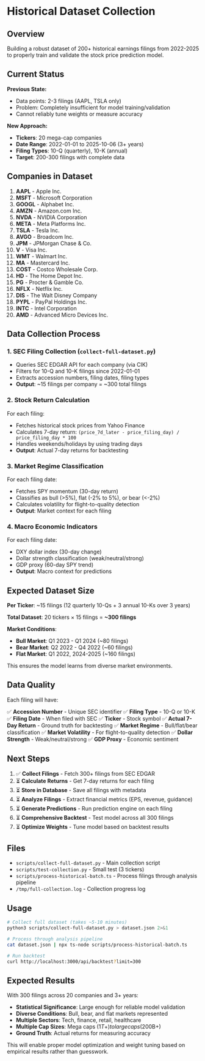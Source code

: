 # Historical Dataset Collection

## Overview

Building a robust dataset of 200+ historical earnings filings from 2022-2025 to properly train and validate the stock price prediction model.

## Current Status

**Previous State:**
- Data points: 2-3 filings (AAPL, TSLA only)
- Problem: Completely insufficient for model training/validation
- Cannot reliably tune weights or measure accuracy

**New Approach:**
- **Tickers**: 20 mega-cap companies
- **Date Range**: 2022-01-01 to 2025-10-06 (3+ years)
- **Filing Types**: 10-Q (quarterly), 10-K (annual)
- **Target**: 200-300 filings with complete data

## Companies in Dataset

1. **AAPL** - Apple Inc.
2. **MSFT** - Microsoft Corporation
3. **GOOGL** - Alphabet Inc.
4. **AMZN** - Amazon.com Inc.
5. **NVDA** - NVIDIA Corporation
6. **META** - Meta Platforms Inc.
7. **TSLA** - Tesla Inc.
8. **AVGO** - Broadcom Inc.
9. **JPM** - JPMorgan Chase & Co.
10. **V** - Visa Inc.
11. **WMT** - Walmart Inc.
12. **MA** - Mastercard Inc.
13. **COST** - Costco Wholesale Corp.
14. **HD** - The Home Depot Inc.
15. **PG** - Procter & Gamble Co.
16. **NFLX** - Netflix Inc.
17. **DIS** - The Walt Disney Company
18. **PYPL** - PayPal Holdings Inc.
19. **INTC** - Intel Corporation
20. **AMD** - Advanced Micro Devices Inc.

## Data Collection Process

### 1. SEC Filing Collection (`collect-full-dataset.py`)

- Queries SEC EDGAR API for each company (via CIK)
- Filters for 10-Q and 10-K filings since 2022-01-01
- Extracts accession numbers, filing dates, filing types
- **Output**: ~15 filings per company = ~300 total filings

### 2. Stock Return Calculation

For each filing:
- Fetches historical stock prices from Yahoo Finance
- Calculates 7-day return: `(price_7d_later - price_filing_day) / price_filing_day * 100`
- Handles weekends/holidays by using trading days
- **Output**: Actual 7-day returns for backtesting

### 3. Market Regime Classification

For each filing date:
- Fetches SPY momentum (30-day return)
- Classifies as bull (>5%), flat (-2% to 5%), or bear (<-2%)
- Calculates volatility for flight-to-quality detection
- **Output**: Market context for each filing

### 4. Macro Economic Indicators

For each filing date:
- DXY dollar index (30-day change)
- Dollar strength classification (weak/neutral/strong)
- GDP proxy (60-day SPY trend)
- **Output**: Macro context for predictions

## Expected Dataset Size

**Per Ticker**: ~15 filings (12 quarterly 10-Qs + 3 annual 10-Ks over 3 years)

**Total Dataset**: 20 tickers × 15 filings = **~300 filings**

**Market Conditions**:
- **Bull Market**: Q1 2023 - Q1 2024 (~80 filings)
- **Bear Market**: Q2 2022 - Q4 2022 (~60 filings)
- **Flat Market**: Q1 2022, 2024-2025 (~160 filings)

This ensures the model learns from diverse market environments.

## Data Quality

Each filing will have:

✅ **Accession Number** - Unique SEC identifier
✅ **Filing Type** - 10-Q or 10-K
✅ **Filing Date** - When filed with SEC
✅ **Ticker** - Stock symbol
✅ **Actual 7-Day Return** - Ground truth for backtesting
✅ **Market Regime** - Bull/flat/bear classification
✅ **Market Volatility** - For flight-to-quality detection
✅ **Dollar Strength** - Weak/neutral/strong
✅ **GDP Proxy** - Economic sentiment

## Next Steps

1. ✅ **Collect Filings** - Fetch 300+ filings from SEC EDGAR
2. ⏳ **Calculate Returns** - Get 7-day returns for each filing
3. ⏳ **Store in Database** - Save all filings with metadata
4. ⏳ **Analyze Filings** - Extract financial metrics (EPS, revenue, guidance)
5. ⏳ **Generate Predictions** - Run prediction engine on each filing
6. ⏳ **Comprehensive Backtest** - Test model across all 300 filings
7. ⏳ **Optimize Weights** - Tune model based on backtest results

## Files

- `scripts/collect-full-dataset.py` - Main collection script
- `scripts/test-collection.py` - Small test (3 tickers)
- `scripts/process-historical-batch.ts` - Process filings through analysis pipeline
- `/tmp/full-collection.log` - Collection progress log

## Usage

```bash
# Collect full dataset (takes ~5-10 minutes)
python3 scripts/collect-full-dataset.py > dataset.json 2>&1

# Process through analysis pipeline
cat dataset.json | npx ts-node scripts/process-historical-batch.ts

# Run backtest
curl http://localhost:3000/api/backtest?limit=300
```

## Expected Results

With 300 filings across 20 companies and 3+ years:

- **Statistical Significance**: Large enough for reliable model validation
- **Diverse Conditions**: Bull, bear, and flat markets represented
- **Multiple Sectors**: Tech, finance, retail, healthcare
- **Multiple Cap Sizes**: Mega caps ($1T+) to large caps ($200B+)
- **Ground Truth**: Actual returns for measuring accuracy

This will enable proper model optimization and weight tuning based on empirical results rather than guesswork.
